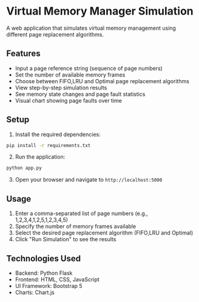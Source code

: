 # Virtual Memory Manager Simulation

A web application that simulates virtual memory management using different page replacement algorithms.

## Features

- Input a page reference string (sequence of page numbers)
- Set the number of available memory frames
- Choose between FIFO,LRU and Optimal page replacement algorithms
- View step-by-step simulation results
- See memory state changes and page fault statistics
- Visual chart showing page faults over time

## Setup

1. Install the required dependencies:
```bash
pip install -r requirements.txt
```

2. Run the application:
```bash
python app.py
```

3. Open your browser and navigate to `http://localhost:5000`

## Usage

1. Enter a comma-separated list of page numbers (e.g., 1,2,3,4,1,2,5,1,2,3,4,5)
2. Specify the number of memory frames available
3. Select the desired page replacement algorithm (FIFO,LRU and Optimal)
4. Click "Run Simulation" to see the results

## Technologies Used

- Backend: Python Flask
- Frontend: HTML, CSS, JavaScript
- UI Framework: Bootstrap 5
- Charts: Chart.js
